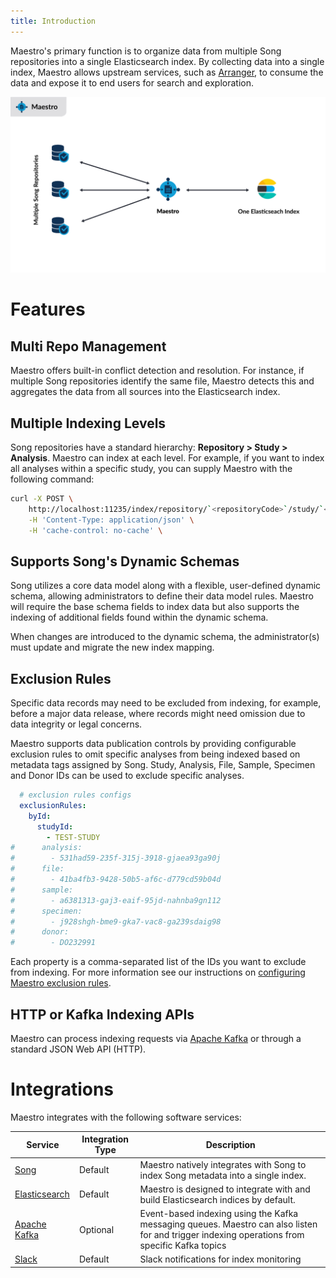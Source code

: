 ```yaml
---
title: Introduction
---
```


Maestro's primary function is to organize data from multiple Song repositories into a single Elasticsearch index. By collecting data into a single index, Maestro allows upstream services, such as <a href="/documentation/arranger" target="_blank" rel="noopener noreferrer">Arranger</a>, to consume the data and expose it to end users for search and exploration.

![Entity](./assets/MaestroArchitecture.jpg 'Maestro Architecture')

# Features

## Multi Repo Management

Maestro offers built-in conflict detection and resolution. For instance, if multiple Song repositories identify the same file, Maestro detects this and aggregates the data from all sources into the Elasticsearch index.

## Multiple Indexing Levels

Song repositories have a standard hierarchy: **Repository > Study > Analysis**. Maestro can index at each level. For example, if you want to index all analyses within a specific study, you can supply Maestro with the following command:

```bash
curl -X POST \
    http://localhost:11235/index/repository/`<repositoryCode>`/study/`<studyId>` \
    -H 'Content-Type: application/json' \
    -H 'cache-control: no-cache' \
```

## Supports Song's Dynamic Schemas

Song utilizes a core data model along with a flexible, user-defined dynamic schema, allowing administrators to define their data model rules. Maestro will require the base schema fields to index data but also supports the indexing of additional fields found within the dynamic schema.
 
<Note title="Index Mapping Migrations">When changes are introduced to the dynamic schema, the administrator(s) must update and migrate the new index mapping.</Note>

## Exclusion Rules

Specific data records may need to be excluded from indexing, for example, before a major data release, where records might need omission due to data integrity or legal concerns.

Maestro supports data publication controls by providing configurable exclusion rules to omit specific analyses from being indexed based on metadata tags assigned by Song. Study, Analysis, File, Sample, Specimen and Donor IDs can be used to exclude specific analyses.

```yaml
  # exclusion rules configs
  exclusionRules:
    byId:
      studyId:
        - TEST-STUDY
#      analysis:
#        - 531had59-235f-315j-3918-gjaea93ga90j
#      file:
#        - 41ba4fb3-9428-50b5-af6c-d779cd59b04d
#      sample:
#        - a6381313-gaj3-eaif-95jd-nahnba9gn112
#      specimen:
#        - j928shgh-bme9-gka7-vac8-ga239sdaig98
#      donor:
#        - DO232991
```

Each property is a comma-separated list of the IDs you want to exclude from indexing. For more information see our instructions on <a href="/documentation/maestro/installation/configuration/exclusion/" target="_blank" rel="noopener noreferrer">configuring Maestro exclusion rules</a>.

## HTTP or Kafka Indexing APIs

Maestro can process indexing requests via <a href="https://kafka.apache.org/" target="_blank" rel="noopener noreferrer">Apache Kafka</a> or through a standard JSON Web API (HTTP).

# Integrations

Maestro integrates with the following software services:

| Service | Integration Type | Description |
|--|--|--|
| <a href="/documentation/song" target="_blank" rel="noopener noreferrer">Song</a> | Default | Maestro natively integrates with Song to index Song metadata into a single index. |
| <a href="https://www.elastic.co/" target="_blank" rel="noopener noreferrer">Elasticsearch</a> | Default | Maestro is designed to integrate with and build Elasticsearch indices by default. |
| <a href="https://kafka.apache.org/" target="_blank" rel="noopener noreferrer">Apache Kafka</a> | Optional |  Event-based indexing using the Kafka messaging queues. Maestro can also listen for and trigger indexing operations from specific Kafka topics |
| <a href="https://slack.com/" target="_blank" rel="noopener noreferrer">Slack</a> | Default | Slack notifications for index monitoring |